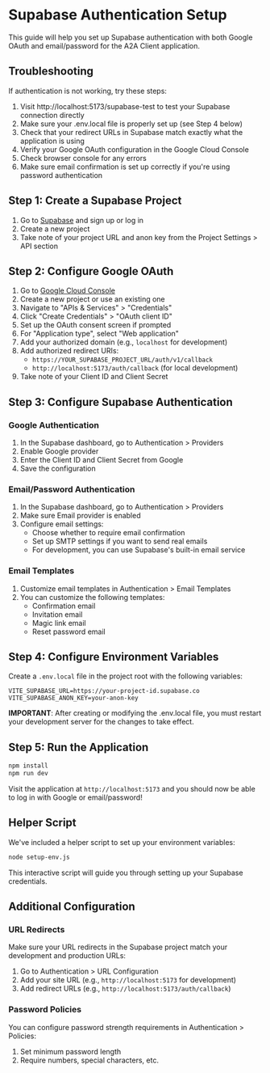 # Supabase Authentication Setup

This guide will help you set up Supabase authentication with both Google OAuth and email/password for the A2A Client application.

## Troubleshooting

If authentication is not working, try these steps:

1. Visit http://localhost:5173/supabase-test to test your Supabase connection directly
2. Make sure your .env.local file is properly set up (see Step 4 below)
3. Check that your redirect URLs in Supabase match exactly what the application is using
4. Verify your Google OAuth configuration in the Google Cloud Console
5. Check browser console for any errors
6. Make sure email confirmation is set up correctly if you're using password authentication

## Step 1: Create a Supabase Project

1. Go to [Supabase](https://supabase.com/) and sign up or log in
2. Create a new project
3. Take note of your project URL and anon key from the Project Settings > API section

## Step 2: Configure Google OAuth

1. Go to [Google Cloud Console](https://console.cloud.google.com/)
2. Create a new project or use an existing one
3. Navigate to "APIs & Services" > "Credentials"
4. Click "Create Credentials" > "OAuth client ID"
5. Set up the OAuth consent screen if prompted
6. For "Application type", select "Web application"
7. Add your authorized domain (e.g., `localhost` for development)
8. Add authorized redirect URIs:
   - `https://YOUR_SUPABASE_PROJECT_URL/auth/v1/callback`
   - `http://localhost:5173/auth/callback` (for local development)
9. Take note of your Client ID and Client Secret

## Step 3: Configure Supabase Authentication

### Google Authentication
1. In the Supabase dashboard, go to Authentication > Providers
2. Enable Google provider
3. Enter the Client ID and Client Secret from Google
4. Save the configuration

### Email/Password Authentication
1. In the Supabase dashboard, go to Authentication > Providers
2. Make sure Email provider is enabled
3. Configure email settings:
   - Choose whether to require email confirmation
   - Set up SMTP settings if you want to send real emails
   - For development, you can use Supabase's built-in email service

### Email Templates
1. Customize email templates in Authentication > Email Templates
2. You can customize the following templates:
   - Confirmation email
   - Invitation email
   - Magic link email
   - Reset password email

## Step 4: Configure Environment Variables

Create a `.env.local` file in the project root with the following variables:

```
VITE_SUPABASE_URL=https://your-project-id.supabase.co
VITE_SUPABASE_ANON_KEY=your-anon-key
```

**IMPORTANT**: After creating or modifying the .env.local file, you must restart your development server for the changes to take effect.

## Step 5: Run the Application

```bash
npm install
npm run dev
```

Visit the application at `http://localhost:5173` and you should now be able to log in with Google or email/password!

## Helper Script

We've included a helper script to set up your environment variables:

```bash
node setup-env.js
```

This interactive script will guide you through setting up your Supabase credentials.

## Additional Configuration

### URL Redirects
Make sure your URL redirects in the Supabase project match your development and production URLs:

1. Go to Authentication > URL Configuration
2. Add your site URL (e.g., `http://localhost:5173` for development)
3. Add redirect URLs (e.g., `http://localhost:5173/auth/callback`)

### Password Policies
You can configure password strength requirements in Authentication > Policies:
1. Set minimum password length
2. Require numbers, special characters, etc. 
